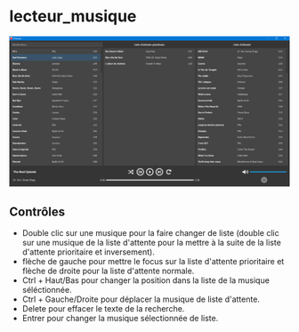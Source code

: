 # lecteur_musique

![Apparence lecteur](https://github.com/ValentinLe/lecteur_musique/blob/master/screenshots/lecteur.png)

## Contrôles
- Double clic sur une musique pour la faire changer de liste (double clic sur une musique de la liste d'attente pour la mettre à la suite de la liste d'attente prioritaire et inversement).
- flèche de gauche pour mettre le focus sur la liste d'attente prioritaire et flèche de droite pour la liste d'attente normale.
- Ctrl + Haut/Bas pour changer la position dans la liste de la musique séléctionnée.
- Ctrl + Gauche/Droite pour déplacer la musique de liste d'attente.
- Delete pour effacer le texte de la recherche.
- Entrer pour changer la musique sélectionnée de liste.